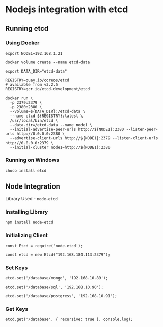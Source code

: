 # Nodejs integration with etcd

## Running etcd

### Using Docker

```
export NODE1=192.168.1.21

docker volume create --name etcd-data

export DATA_DIR="etcd-data"

REGISTRY=quay.io/coreos/etcd
# available from v3.2.5
REGISTRY=gcr.io/etcd-development/etcd

docker run \
  -p 2379:2379 \
  -p 2380:2380 \
  --volume=${DATA_DIR}:/etcd-data \
  --name etcd ${REGISTRY}:latest \
  /usr/local/bin/etcd \
  --data-dir=/etcd-data --name node1 \
  --initial-advertise-peer-urls http://${NODE1}:2380 --listen-peer-urls http://0.0.0.0:2380 \
  --advertise-client-urls http://${NODE1}:2379 --listen-client-urls http://0.0.0.0:2379 \
  --initial-cluster node1=http://${NODE1}:2380
```

### Running on Windows

```
choco install etcd
```

## Node Integration

Library Used - ``node-etcd``

### Installing Library
```
npm install node-etcd
```

### Initializing Client

```
const Etcd = require('node-etcd');

const etcd = new Etcd("192.168.184.113:2379");
```

### Set Keys

```
etcd.set('/database/mongo', '192.168.10.89');

etcd.set('/database/sql', '192.168.10.90');

etcd.set('/database/postgress', '192.168.10.91');
```

### Get Keys

```
etcd.get('/database', { recursive: true }, console.log);
```